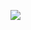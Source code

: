 ![](http://img.blog.csdn.net/20150127135338523?watermark/2/text/aHR0cDovL2Jsb2cuY3Nkbi5uZXQvdHVtYW9saW45NA==/font/5a6L5L2T/fontsize/400/fill/I0JBQkFCMA==/dissolve/70/gravity/Center)

